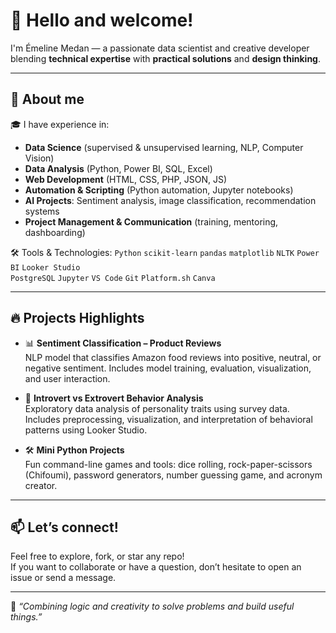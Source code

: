 # 👋 Hello and welcome!

I'm Émeline Medan — a passionate data scientist and creative developer blending **technical expertise** with **practical solutions** and **design thinking**.

---

## 💼 About me

🎓 I have experience in:
- **Data Science** (supervised & unsupervised learning, NLP, Computer Vision)
- **Data Analysis** (Python, Power BI, SQL, Excel)
- **Web Development** (HTML, CSS, PHP, JSON, JS)
- **Automation & Scripting** (Python automation, Jupyter notebooks)
- **AI Projects**: Sentiment analysis, image classification, recommendation systems
- **Project Management & Communication** (training, mentoring, dashboarding)

🛠️ Tools & Technologies:
`Python` `scikit-learn` `pandas` `matplotlib` `NLTK` `Power BI` `Looker Studio`  
`PostgreSQL` `Jupyter` `VS Code` `Git` `Platform.sh` `Canva`

---

## 🔥 Projects Highlights

- 📊 **Sentiment Classification – Product Reviews**  
  NLP model that classifies Amazon food reviews into positive, neutral, or negative sentiment. Includes model training, evaluation, visualization, and user interaction.

- 🧠 **Introvert vs Extrovert Behavior Analysis**  
  Exploratory data analysis of personality traits using survey data. Includes preprocessing, visualization, and interpretation of behavioral patterns using Looker Studio.

- 🛠️ **Mini Python Projects**  
  Fun command-line games and tools: dice rolling, rock-paper-scissors (Chifoumi), password generators, number guessing game, and acronym creator.

---

## 📫 Let’s connect!

Feel free to explore, fork, or star any repo!  
If you want to collaborate or have a question, don’t hesitate to open an issue or send a message.

---

🧩 _“Combining logic and creativity to solve problems and build useful things.”_
